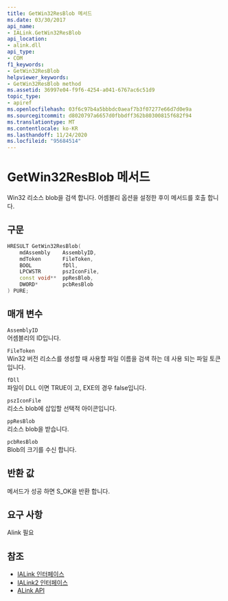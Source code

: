```yaml
---
title: GetWin32ResBlob 메서드
ms.date: 03/30/2017
api_name:
- IALink.GetWin32ResBlob
api_location:
- alink.dll
api_type:
- COM
f1_keywords:
- GetWin32ResBlob
helpviewer_keywords:
- GetWin32ResBlob method
ms.assetid: 36997e04-f9f6-4254-a041-6767ac6c51d9
topic_type:
- apiref
ms.openlocfilehash: 03f6c97b4a5bbbdc0aeaf7b3f07277e66d7d0e9a
ms.sourcegitcommit: d8020797a6657d0fbbdff362b80300815f682f94
ms.translationtype: MT
ms.contentlocale: ko-KR
ms.lasthandoff: 11/24/2020
ms.locfileid: "95684514"
---
```

# <a name="getwin32resblob-method"></a>GetWin32ResBlob 메서드

Win32 리소스 blob을 검색 합니다. 어셈블리 옵션을 설정한 후이 메서드를 호출 합니다.  
  
## <a name="syntax"></a>구문  
  
```cpp  
HRESULT GetWin32ResBlob(  
    mdAssembly    AssemblyID,  
    mdToken       FileToken,  
    BOOL          fDll,  
    LPCWSTR       pszIconFile,  
    const void**  ppResBlob,  
    DWORD*        pcbResBlob  
) PURE;  
```  
  
## <a name="parameters"></a>매개 변수  

 `AssemblyID`  
 어셈블리의 ID입니다.  
  
 `FileToken`  
 Win32 버전 리소스를 생성할 때 사용할 파일 이름을 검색 하는 데 사용 되는 파일 토큰입니다.  
  
 `fDll`  
 파일이 DLL 이면 TRUE이 고, EXE의 경우 false입니다.  
  
 `pszIconFile`  
 리소스 blob에 삽입할 선택적 아이콘입니다.  
  
 `ppResBlob`  
 리소스 blob을 받습니다.  
  
 `pcbResBlob`  
 Blob의 크기를 수신 합니다.  
  
## <a name="return-value"></a>반환 값  

 메서드가 성공 하면 S_OK을 반환 합니다.  
  
## <a name="requirements"></a>요구 사항  

 Alink 필요  
  
## <a name="see-also"></a>참조

- [IALink 인터페이스](ialink-interface.md)
- [IALink2 인터페이스](ialink2-interface.md)
- [ALink API](index.md)
